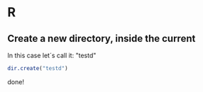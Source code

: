 # R
## Create a new directory, inside the current

In this case let´s call it: "testd"

```R
dir.create("testd")
```

done!
